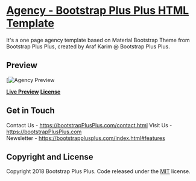 # [Agency - Bootstrap Plus Plus HTML Template ](https://bootstrapplusplus.com/template/agency/)

It's a one page agency template based on Material Bootstrap Theme from Bootstrap Plus Plus, created by Araf Karim @ Bootstrap Plus Plus. 

## Preview

[![Agency Preview](https://bootstrapplusplus.com/template/preview/agency.jpg)

**[Live Preview](https://bootstrapplusplus.com/template/agency/)**
**[License](https://github.com/arafkarim/Agency-BootstrapPlusPlus/blob/master/LICENSE)**

## Get in Touch

Contact Us - https://bootstrapPlusPlus.com/contact.html 
Visit Us - https://bootstrapPlusPlus.com  
Newsletter - https://bootstrapplusplus.com/index.html#features 

## Copyright and License

Copyright 2018 Bootstrap Plus Plus. Code released under the [MIT](https://github.com/arafkarim/Agency-BootstrapPlusPlus/blob/master/LICENSE) license.
